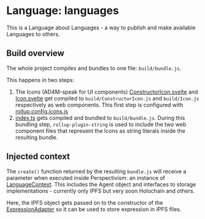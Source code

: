 # Language: languages

This is a Language about Languages - a way to publish and make available Languages to others.

## Build overview

The whole project compiles and bundles to one file: `build/bundle.js`.

This happens in two steps:
1. The *Icons* (AD4M-speak for UI components) [ConstructorIcon.svelte](ConstructorIcon.svelte) and [Icon.svelte](Icon.svelte) get compiled to `build/ConstructorIcon.js` and `build/Icon.js` respectively as web components. This first step is configured with [rollup.config.icons.js](rollup.config.icons.js)
2. [index.ts](index.ts) gets compiled and bundled to `build/bundle.js`. During this bundling step, `rollup-plugin-string` is used to include the two web component files that represent the Icons as string literals inside the resulting bundle.

## Injected context

The `create()` function returned by the resulting `bundle.js` will receive a parameter when executed inside Perspectivism: an instance of [LanguageContext](../../ad4m/LanguageContext.ts). This includes the Agent object and interfaces to storage implementations - currently only IPFS but very soon Holochain and others.

Here, the IPFS object gets passed on to the constructor of the [ExpressionAdapter](adapter.ts) so it can be used to store expression in IPFS files.

